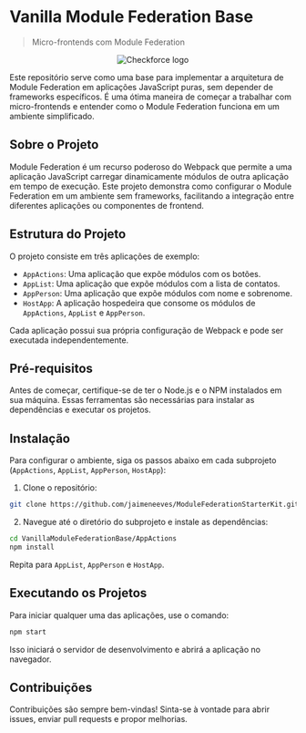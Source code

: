 # Vanilla Module Federation Base

> Micro-frontends com Module Federation

<p align="center">
  <img src="https://github.com/jaimeneeves/ModuleFederationStarterKit/assets/6599252/c89af49f-229d-4693-bf4f-2019f9e0500d" alt="Checkforce logo" >
</p>


Este repositório serve como uma base para implementar a arquitetura de Module Federation em aplicações JavaScript puras, sem depender de frameworks específicos. É uma ótima maneira de começar a trabalhar com micro-frontends e entender como o Module Federation funciona em um ambiente simplificado.

## Sobre o Projeto

Module Federation é um recurso poderoso do Webpack que permite a uma aplicação JavaScript carregar dinamicamente módulos de outra aplicação em tempo de execução. Este projeto demonstra como configurar o Module Federation em um ambiente sem frameworks, facilitando a integração entre diferentes aplicações ou componentes de frontend.

## Estrutura do Projeto

O projeto consiste em três aplicações de exemplo:

- `AppActions`: Uma aplicação que expõe módulos com os botões.
- `AppList`: Uma aplicação que expõe módulos com a lista de contatos.
- `AppPerson`: Uma aplicação que expõe módulos com nome e sobrenome.
- `HostApp`: A aplicação hospedeira que consome os módulos de `AppActions`, `AppList` e `AppPerson`.

Cada aplicação possui sua própria configuração de Webpack e pode ser executada independentemente.

## Pré-requisitos

Antes de começar, certifique-se de ter o Node.js e o NPM instalados em sua máquina. Essas ferramentas são necessárias para instalar as dependências e executar os projetos.

## Instalação

Para configurar o ambiente, siga os passos abaixo em cada subprojeto (`AppActions`, `AppList`, `AppPerson`, `HostApp`):

1. Clone o repositório:

```sh
git clone https://github.com/jaimeneeves/ModuleFederationStarterKit.git
```

2. Navegue até o diretório do subprojeto e instale as dependências:

```sh
cd VanillaModuleFederationBase/AppActions
npm install
```

Repita para `AppList`, `AppPerson` e `HostApp`.

## Executando os Projetos

Para iniciar qualquer uma das aplicações, use o comando:

```sh
npm start
```

Isso iniciará o servidor de desenvolvimento e abrirá a aplicação no navegador.

## Contribuições

Contribuições são sempre bem-vindas! Sinta-se à vontade para abrir issues, enviar pull requests e propor melhorias.